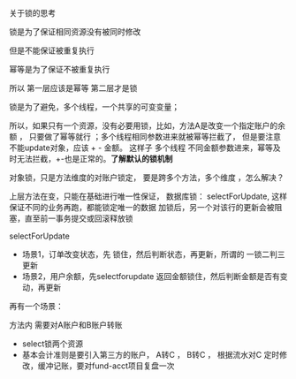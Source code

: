 关于锁的思考


锁是为了保证相同资源没有被同时修改

但是不能保证被重复执行

幂等是为了保证不被重复执行

所以  第一层应该是幂等
第二层才是锁

锁是为了避免，多个线程，一个共享的可变变量；

所以，如果只有一个资源，没有必要用锁，比如，方法A是改变一个指定账户的余额  ， 只要做了幂等就行 ；多个线程相同参数进来就被幂等拦截了， 但是要注意不能update对象，应该 + - 金额。 这样子  多个线程 不同金额参数进来，幂等及时无法拦截，+-也是正常的。**了解默认的锁机制**


对象锁，只是方法维度的对账户锁定，   要是跨多个方法，多个维度 ，怎么解决？

上层方法在变，只能在基础进行唯一性保证， 数据库锁：  selectForUpdate, 这样保证不同的业务再跑，都能锁定唯一的数据
加锁后，另一个对该行的更新会被阻塞，直至前一事务提交或回滚释放锁



selectForUpdate
- 场景1，订单改变状态，先 锁住，然后判断状态，再更新，所谓的 一锁二判三更新
- 场景2，用户余额，先selectforupdate 返回金额锁住，然后判断金额是否有变动，再更新


再有一个场景：

方法内 需要对A账户和B账户转账 
- select锁两个资源 
- 基本会计准则是要引入第三方的账户， A转C ， B转C ， 根据流水对C 定时修改，缓冲记账，要对fund-acct项目复盘一次

